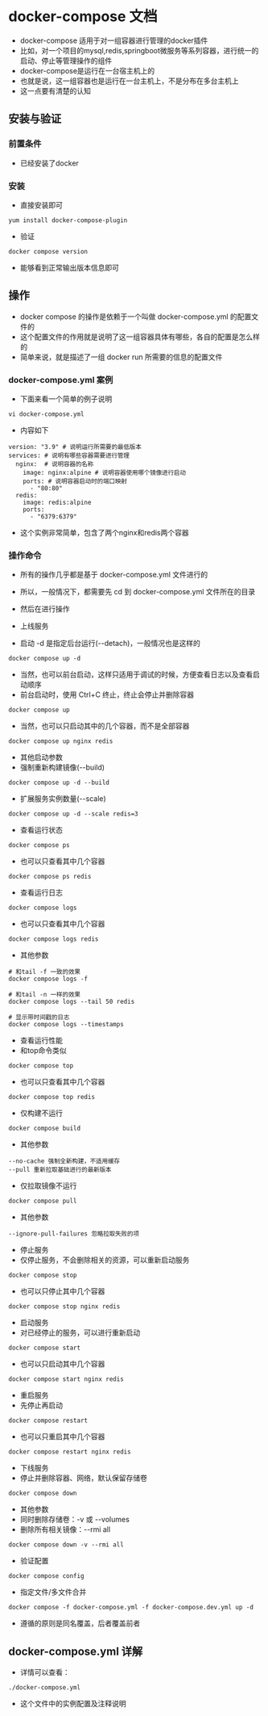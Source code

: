 # docker-compose 文档

- docker-compose 适用于对一组容器进行管理的docker插件
- 比如，对一个项目的mysql,redis,springboot微服务等系列容器，进行统一的启动、停止等管理操作的组件
- docker-compose是运行在一台宿主机上的
- 也就是说，这一组容器也是运行在一台主机上，不是分布在多台主机上
- 这一点要有清楚的认知

## 安装与验证

### 前置条件

- 已经安装了docker

### 安装

- 直接安装即可

```shell
yum install docker-compose-plugin
```

- 验证

```shell
docker compose version
```

- 能够看到正常输出版本信息即可

## 操作

- docker compose 的操作是依赖于一个叫做 docker-compose.yml 的配置文件的
- 这个配置文件的作用就是说明了这一组容器具体有哪些，各自的配置是怎么样的
- 简单来说，就是描述了一组 docker run 所需要的信息的配置文件

### docker-compose.yml 案例

- 下面来看一个简单的例子说明

```shell
vi docker-compose.yml
```

- 内容如下

```shell
version: "3.9" # 说明运行所需要的最低版本
services: # 说明有哪些容器需要进行管理
  nginx:  # 说明容器的名称
    image: nginx:alpine # 说明容器使用哪个镜像进行启动
    ports: # 说明容器启动时的端口映射
      - "80:80"
  redis:  
    image: redis:alpine
    ports:
      - "6379:6379"
```

- 这个实例非常简单，包含了两个nginx和redis两个容器

### 操作命令

- 所有的操作几乎都是基于 docker-compose.yml 文件进行的
- 所以，一般情况下，都需要先 cd 到 docker-compose.yml 文件所在的目录
- 然后在进行操作

- 上线服务
- 启动 -d 是指定后台运行(--detach)，一般情况也是这样的

```shell
docker compose up -d
```

- 当然，也可以前台启动，这样只适用于调试的时候，方便查看日志以及查看启动顺序
- 前台启动时，使用 Ctrl+C 终止，终止会停止并删除容器

```shell
docker compose up
```

- 当然，也可以只启动其中的几个容器，而不是全部容器

```shell
docker compose up nginx redis
```

- 其他启动参数
- 强制重新构建镜像(--build)

```shell
docker compose up -d --build
```

- 扩展服务实例数量(--scale)

```shell
docker compose up -d --scale redis=3
```

- 查看运行状态

```shell
docker compose ps
```

- 也可以只查看其中几个容器

```shell
docker compose ps redis
```

- 查看运行日志

```shell
docker compose logs
```

- 也可以只查看其中几个容器

```shell
docker compose logs redis
```

- 其他参数

```shell
# 和tail -f 一致的效果
docker compose logs -f

# 和tail -n 一样的效果
docker compose logs --tail 50 redis

# 显示带时间戳的日志
docker compose logs --timestamps
```

- 查看运行性能
- 和top命令类似

```shell
docker compose top
```

- 也可以只查看其中几个容器

```shell
docker compose top redis
```

- 仅构建不运行

```shell
docker compose build
```

- 其他参数

```shell
--no-cache 强制全新构建，不适用缓存
--pull 重新拉取基础进行的最新版本
```

- 仅拉取镜像不运行

```shell
docker compose pull
```

- 其他参数

```shell
--ignore-pull-failures 忽略拉取失败的项
```

- 停止服务
- 仅停止服务，不会删除相关的资源，可以重新启动服务

```shell
docker compose stop
```

- 也可以只停止其中几个容器

```shell
docker compose stop nginx redis
```

- 启动服务
- 对已经停止的服务，可以进行重新启动

```shell
docker compose start
```

- 也可以只启动其中几个容器

```shell
docker compose start nginx redis
```

- 重启服务
- 先停止再启动

```shell
docker compose restart
```

- 也可以只重启其中几个容器

```shell
docker compose restart nginx redis
```

- 下线服务
- 停止并删除容器、网络，默认保留存储卷

```shell
docker compose down
```

- 其他参数
- 同时删除存储卷：-v 或 --volumes
- 删除所有相关镜像：--rmi all

```shell
docker compose down -v --rmi all
```

- 验证配置

```shell
docker compose config
```

- 指定文件/多文件合并

```shell
docker compose -f docker-compose.yml -f docker-compose.dev.yml up -d
```

- 遵循的原则是同名覆盖，后者覆盖前者

## docker-compose.yml 详解

- 详情可以查看：

```shell
./docker-compose.yml
```

- 这个文件中的实例配置及注释说明